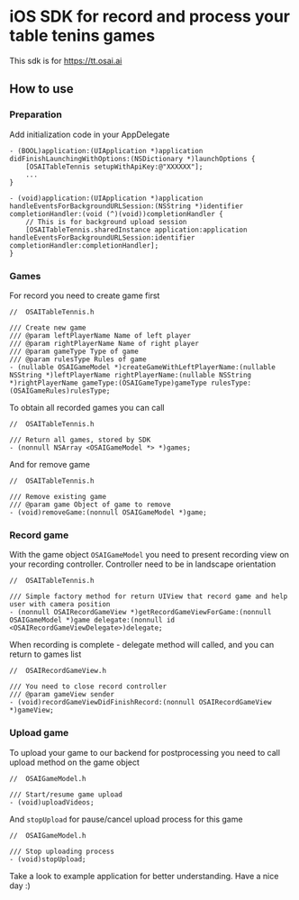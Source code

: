# iOS SDK for record and process your table tenins games

This sdk is for https://tt.osai.ai

## How to use

### Preparation

Add initialization code in your AppDelegate
```objc
- (BOOL)application:(UIApplication *)application didFinishLaunchingWithOptions:(NSDictionary *)launchOptions {
    [OSAITableTennis setupWithApiKey:@"XXXXXX"];
    ...
}

- (void)application:(UIApplication *)application handleEventsForBackgroundURLSession:(NSString *)identifier completionHandler:(void (^)(void))completionHandler {
	// This is for background upload session
    [OSAITableTennis.sharedInstance application:application handleEventsForBackgroundURLSession:identifier completionHandler:completionHandler];
}
```

### Games

For record you need to create game first

```objc 
//  OSAITableTennis.h

/// Create new game
/// @param leftPlayerName Name of left player
/// @param rightPlayerName Name of right player
/// @param gameType Type of game
/// @param rulesType Rules of game
- (nullable OSAIGameModel *)createGameWithLeftPlayerName:(nullable NSString *)leftPlayerName rightPlayerName:(nullable NSString *)rightPlayerName gameType:(OSAIGameType)gameType rulesType:(OSAIGameRules)rulesType;
```

To obtain all recorded games you can call  

```objc
//  OSAITableTennis.h

/// Return all games, stored by SDK
- (nonnull NSArray <OSAIGameModel *> *)games;
```

And for remove game
```objc
//  OSAITableTennis.h

/// Remove existing game
/// @param game Object of game to remove
- (void)removeGame:(nonnull OSAIGameModel *)game;
```

### Record game

With the game object `OSAIGameModel` you need to present recording view on your recording controller. Controller need to be in landscape orientation

```objc
//  OSAITableTennis.h

/// Simple factory method for return UIView that record game and help user with camera position
- (nonnull OSAIRecordGameView *)getRecordGameViewForGame:(nonnull OSAIGameModel *)game delegate:(nonnull id <OSAIRecordGameViewDelegate>)delegate;
```

When recording is complete - delegate method will called, and you can return to games list
```objc
//  OSAIRecordGameView.h

/// You need to close record controller
/// @param gameView sender
- (void)recordGameViewDidFinishRecord:(nonnull OSAIRecordGameView *)gameView;
```


### Upload game

To upload your game to our backend for postprocessing you need to call upload method on the game object
```objc
//  OSAIGameModel.h

/// Start/resume game upload
- (void)uploadVideos;
```

And `stopUpload` for pause/cancel upload process for this game
```objc
//  OSAIGameModel.h

/// Stop uploading process
- (void)stopUpload;
```

Take a look to example application for better understanding. Have a nice day :)